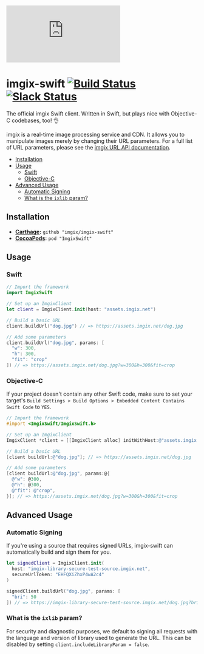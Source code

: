 [![imgix logo](https://assets.imgix.net/imgix-logo-web-2014.pdf?page=2&fm=png&w=150)](https://imgix.com)

# imgix-swift [![Build Status](https://travis-ci.org/imgix/imgix-swift.svg?branch=master)](https://travis-ci.org/imgix/imgix-swift) [![Slack Status](http://slack.imgix.com/badge.svg)](http://slack.imgix.com)

The official imgix Swift client. Written in Swift, but plays nice with Objective-C codebases, too! 👌

imgix is a real-time image processing service and CDN. It allows you to manipulate images merely by changing their URL parameters. For a full list of URL parameters, please see the [imgix URL API documentation](https://www.imgix.com/docs/reference).

* [Installation](#installation)
* [Usage](#usage)
  * [Swift](#swift)
  * [Objective-C](#objective-c)
* [Advanced Usage](#advanced-usage)
  * [Automatic Signing](#automatic-signing)
  * [What is the `ixlib` param?](#what-is-the-ixlib-param)


<a name="installation"></a>
## Installation

* **[Carthage](https://github.com/carthage/carthage):** `github "imgix/imgix-swift"`
* **[CocoaPods](https://github.com/cocoapods/cocoapods):** `pod "ImgixSwift"`


<a name="usage"></a>
## Usage

<a name="swift"></a>
### Swift

``` swift
// Import the framework
import ImgixSwift

// Set up an ImgixClient
let client = ImgixClient.init(host: "assets.imgix.net")

// Build a basic URL
client.buildUrl("dog.jpg") // => https://assets.imgix.net/dog.jpg

// Add some parameters
client.buildUrl("dog.jpg", params: [
  "w": 300,
  "h": 300,
  "fit": "crop"
]) // => https://assets.imgix.net/dog.jpg?w=300&h=300&fit=crop
```

<a name="objective-c"></a>
### Objective-C

If your project doesn't contain any other Swift code, make sure to set your target's `Build Settings > Build Options > Embedded Content Contains Swift Code` to `YES`.

``` objective-c
// Import the framework
#import <ImgixSwift/ImgixSwift.h>

// Set up an ImgixClient
ImgixClient *client = [[ImgixClient alloc] initWithHost:@"assets.imgix.net"];

// Build a basic URL
[client buildUrl:@"dog.jpg"]; // => https://assets.imgix.net/dog.jpg

// Add some parameters
[client buildUrl:@"dog.jpg", params:@{
  @"w": @300,
  @"h": @300,
  @"fit": @"crop",
}]; // => https://assets.imgix.net/dog.jpg?w=300&h=300&fit=crop
```


<a name="advanced-usage"></a>
## Advanced Usage

<a name="automatic-signing"></a>
### Automatic Signing

If you're using a source that requires signed URLs, imgix-swift can automatically build and sign them for you.

``` swift
let signedClient = ImgixClient.init(
  host: "imgix-library-secure-test-source.imgix.net",
  secureUrlToken: "EHFQXiZhxP4wA2c4"
)

signedClient.buildUrl("dog.jpg", params: [
  "bri": 50
]) // => https://imgix-library-secure-test-source.imgix.net/dog.jpg?bri=50&s=3b293930d9c288fb788657fd9ed8164f
```

<a name="what-is-the-ixlib-param"></a>
### What is the `ixlib` param?

For security and diagnostic purposes, we default to signing all requests with the language and version of library used to generate the URL. This can be disabled by setting `client.includeLibraryParam = false`.

